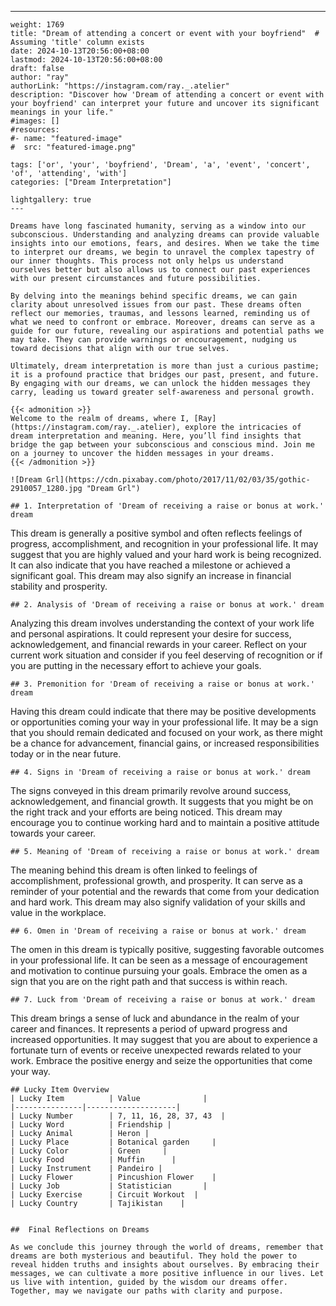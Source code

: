 ---
    weight: 1769
    title: "Dream of attending a concert or event with your boyfriend"  # Assuming 'title' column exists
    date: 2024-10-13T20:56:00+08:00
    lastmod: 2024-10-13T20:56:00+08:00
    draft: false
    author: "ray"
    authorLink: "https://instagram.com/ray._.atelier"
    description: "Discover how 'Dream of attending a concert or event with your boyfriend' can interpret your future and uncover its significant meanings in your life."
    #images: []
    #resources:
    #- name: "featured-image"
    #  src: "featured-image.png"
    
    tags: ['or', 'your', 'boyfriend', 'Dream', 'a', 'event', 'concert', 'of', 'attending', 'with']
    categories: ["Dream Interpretation"]
    
    lightgallery: true
    ---
    
    Dreams have long fascinated humanity, serving as a window into our subconscious. Understanding and analyzing dreams can provide valuable insights into our emotions, fears, and desires. When we take the time to interpret our dreams, we begin to unravel the complex tapestry of our inner thoughts. This process not only helps us understand ourselves better but also allows us to connect our past experiences with our present circumstances and future possibilities.
    
    By delving into the meanings behind specific dreams, we can gain clarity about unresolved issues from our past. These dreams often reflect our memories, traumas, and lessons learned, reminding us of what we need to confront or embrace. Moreover, dreams can serve as a guide for our future, revealing our aspirations and potential paths we may take. They can provide warnings or encouragement, nudging us toward decisions that align with our true selves.
    
    Ultimately, dream interpretation is more than just a curious pastime; it is a profound practice that bridges our past, present, and future. By engaging with our dreams, we can unlock the hidden messages they carry, leading us toward greater self-awareness and personal growth.
    
    {{< admonition >}}
    Welcome to the realm of dreams, where I, [Ray](https://instagram.com/ray._.atelier), explore the intricacies of dream interpretation and meaning. Here, you’ll find insights that bridge the gap between your subconscious and conscious mind. Join me on a journey to uncover the hidden messages in your dreams.
    {{< /admonition >}}
    
    ![Dream Grl](https://cdn.pixabay.com/photo/2017/11/02/03/35/gothic-2910057_1280.jpg "Dream Grl")
    
    ## 1. Interpretation of 'Dream of receiving a raise or bonus at work.' dream
    
This dream is generally a positive symbol and often reflects feelings of progress, accomplishment, and recognition in your professional life. It may suggest that you are highly valued and your hard work is being recognized. It can also indicate that you have reached a milestone or achieved a significant goal. This dream may also signify an increase in financial stability and prosperity.
    
    ## 2. Analysis of 'Dream of receiving a raise or bonus at work.' dream
    
Analyzing this dream involves understanding the context of your work life and personal aspirations. It could represent your desire for success, acknowledgement, and financial rewards in your career. Reflect on your current work situation and consider if you feel deserving of recognition or if you are putting in the necessary effort to achieve your goals.
    
    ## 3. Premonition for 'Dream of receiving a raise or bonus at work.' dream
    
Having this dream could indicate that there may be positive developments or opportunities coming your way in your professional life. It may be a sign that you should remain dedicated and focused on your work, as there might be a chance for advancement, financial gains, or increased responsibilities today or in the near future.
    
    ## 4. Signs in 'Dream of receiving a raise or bonus at work.' dream
    
The signs conveyed in this dream primarily revolve around success, acknowledgement, and financial growth. It suggests that you might be on the right track and your efforts are being noticed. This dream may encourage you to continue working hard and to maintain a positive attitude towards your career.
    
    ## 5. Meaning of 'Dream of receiving a raise or bonus at work.' dream
    
The meaning behind this dream is often linked to feelings of accomplishment, professional growth, and prosperity. It can serve as a reminder of your potential and the rewards that come from your dedication and hard work. This dream may also signify validation of your skills and value in the workplace.
    
    ## 6. Omen in 'Dream of receiving a raise or bonus at work.' dream
    
The omen in this dream is typically positive, suggesting favorable outcomes in your professional life. It can be seen as a message of encouragement and motivation to continue pursuing your goals. Embrace the omen as a sign that you are on the right path and that success is within reach.
    
    ## 7. Luck from 'Dream of receiving a raise or bonus at work.' dream
    
This dream brings a sense of luck and abundance in the realm of your career and finances. It represents a period of upward progress and increased opportunities. It may suggest that you are about to experience a fortunate turn of events or receive unexpected rewards related to your work. Embrace the positive energy and seize the opportunities that come your way.
    
    ## Lucky Item Overview
    | Lucky Item          | Value              |
    |---------------|--------------------|
    | Lucky Number        | 7, 11, 16, 28, 37, 43  |
    | Lucky Word          | Friendship |
    | Lucky Animal        | Heron |
    | Lucky Place         | Botanical garden     |
    | Lucky Color         | Green     |
    | Lucky Food          | Muffin      |
    | Lucky Instrument    | Pandeiro |
    | Lucky Flower        | Pincushion Flower    |
    | Lucky Job           | Statistician       |
    | Lucky Exercise      | Circuit Workout  |
    | Lucky Country       | Tajikistan    |
    
    
    ##  Final Reflections on Dreams
    
    As we conclude this journey through the world of dreams, remember that dreams are both mysterious and beautiful. They hold the power to reveal hidden truths and insights about ourselves. By embracing their messages, we can cultivate a more positive influence in our lives. Let us live with intention, guided by the wisdom our dreams offer. Together, may we navigate our paths with clarity and purpose.
    